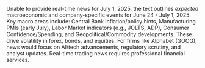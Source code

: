 Unable to provide real-time news for July 1, 2025, the text outlines *expected* macroeconomic and company-specific events for June 24 - July 1, 2025. Key macro areas include: Central Bank inflation/policy hints, Manufacturing PMIs (early July), Labor Market indicators (e.g., JOLTS, ADP), Consumer Confidence/Spending, and Geopolitical/Commodity developments. These drive volatility in forex, bonds, and equities. For firms like Alphabet (GOOG), news would focus on AI/tech advancements, regulatory scrutiny, and analyst updates. Real-time trading news requires professional financial services.